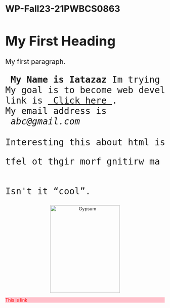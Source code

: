 # WP-Fall23-21PWBCS0863
<!DOCTYPE html>
<html>
<head>
<title>  WEBSITE </title>
<style>
h1{
styling.css
</style>
</head>
<body>
<h1 style="font-size:300%;">My First Heading</h1>
<p style="font-size:150%;">My first paragraph.</p>
<pre style="font-size:200%;">
<b> My Name is Iatazaz</b> Im trying to learn html to design webpages.
My goal is to become web developer.I am trying to learn this language from a website whose 
link is <a href="https://www.w3schhols.com" target="_blank" title="Go to w3 schools"> Click here </a>. 
My email address is <address> abc@gmail.com </address>
Interesting this about html is that you can write in both directions.
<p style="color:red:"><bdo dir="rtl"> I am writing from right to left </bdo></p>
Isn't it <q>cool</q>.
</pre>
<center> <img src="C:\Users\Malik Iatazaz\Desktop\gypsm.jpg" width="220" height="277"  alt="Gypsum"> </center>
<p style="color:red;background-color:pink;><a href="https://www.w3schools.com" target="_blank" title="Go to w3 schools">This is link </a><p>

</body>
</html>
